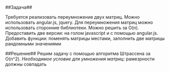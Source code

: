 ##Задача##

Требуется реализовать переумножение двух матриц. Можно использовать angular.js, jquery. Для переумножения матриц можно использовать сторонние библиотеки. Можно решить за O(n). Предоставить две версии: на голом javascript и с помощью angular.js. Добавить функции: поменять матрицы местами, заполнить две матрицы рандомными значениями


##Решение##
Решим задачу с помощью алгоритма Штрассена за O(n^2). *Необходимое условие для умножения матриц:* рамезрности должны совпадать
